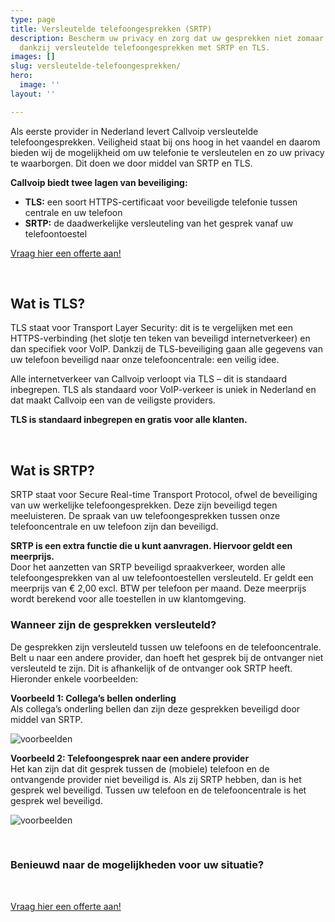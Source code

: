 ```yaml
---
type: page
title: Versleutelde telefoongesprekken (SRTP)
description: Bescherm uw privacy en zorg dat uw gesprekken niet zomaar worden afgeluisterd,
  dankzij versleutelde telefoongesprekken met SRTP en TLS.
images: []
slug: versleutelde-telefoongesprekken/
hero:
  image: ''
layout: ''

---
```

Als eerste provider in Nederland levert Callvoip versleutelde telefoongesprekken. Veiligheid staat bij ons hoog in het vaandel en daarom bieden wij de mogelijkheid om uw telefonie te versleutelen en zo uw privacy te waarborgen. Dit doen we door middel van SRTP en TLS.

**Callvoip biedt twee lagen van beveiliging:**

* **TLS:** een soort HTTPS-certificaat voor beveiligde telefonie tussen centrale en uw telefoon
* **SRTP:** de daadwerkelijke versleuteling van het gesprek vanaf uw telefoontoestel

<a href="/offerte/" class="button">Vraag hier een offerte aan!</a>

<br>

## Wat is TLS?

TLS staat voor Transport Layer Security: dit is te vergelijken met een HTTPS-verbinding (het slotje ten teken van beveiligd internetverkeer) en dan specifiek voor VoIP. Dankzij de TLS-beveiliging gaan alle gegevens van uw telefoon beveiligd naar onze telefooncentrale: een veilig idee.

Alle internetverkeer van Callvoip verloopt via TLS – dit is standaard inbegrepen. TLS als standaard voor VoIP-verkeer is uniek in Nederland en dat maakt Callvoip een van de veiligste providers.

**TLS is standaard inbegrepen en gratis voor alle klanten.**

<br>

## Wat is SRTP?

SRTP staat voor Secure Real-time Transport Protocol, ofwel de beveiliging van uw werkelijke telefoongesprekken. Deze zijn beveiligd tegen meeluisteren. De spraak van uw telefoongesprekken tussen onze telefooncentrale en uw telefoon zijn dan beveiligd.

**SRTP is een extra functie die u kunt aanvragen. Hiervoor geldt een meerprijs.**  
Door het aanzetten van SRTP beveiligd spraakverkeer, worden alle telefoongesprekken van al uw telefoontoestellen versleuteld. Er geldt een meerprijs van € 2,00 excl. BTW per telefoon per maand. Deze meerprijs wordt berekend voor alle toestellen in uw klantomgeving.

### Wanneer zijn de gesprekken versleuteld?

De gesprekken zijn versleuteld tussen uw telefoons en de telefooncentrale. Belt u naar een andere provider, dan hoeft het gesprek bij de ontvanger niet versleuteld te zijn. Dit is afhankelijk of de ontvanger ook SRTP heeft. Hieronder enkele voorbeelden:

**Voorbeeld 1: Collega’s bellen onderling**  
Als collega’s onderling bellen dan zijn deze gesprekken beveiligd door middel van SRTP.

![voorbeelden](https://www.callvoiptelefonie.nl/wp-content/uploads/2016/10/voorbeelden_SRTP_vb1-2.png)

**Voorbeeld 2: Telefoongesprek naar een andere provider**  
Het kan zijn dat dit gesprek tussen de (mobiele) telefoon en de ontvangende provider niet beveiligd is. Als zij SRTP hebben, dan is het gesprek wel beveiligd. Tussen uw telefoon en de telefooncentrale is het gesprek wel beveiligd.

![voorbeelden](https://www.callvoiptelefonie.nl/wp-content/uploads/2016/10/voorbeelden_SRTP_vb3.png)

<br>

### Benieuwd naar de mogelijkheden voor uw situatie?

<br>

<a href="/offerte/" class="button">Vraag hier een offerte aan!</a>